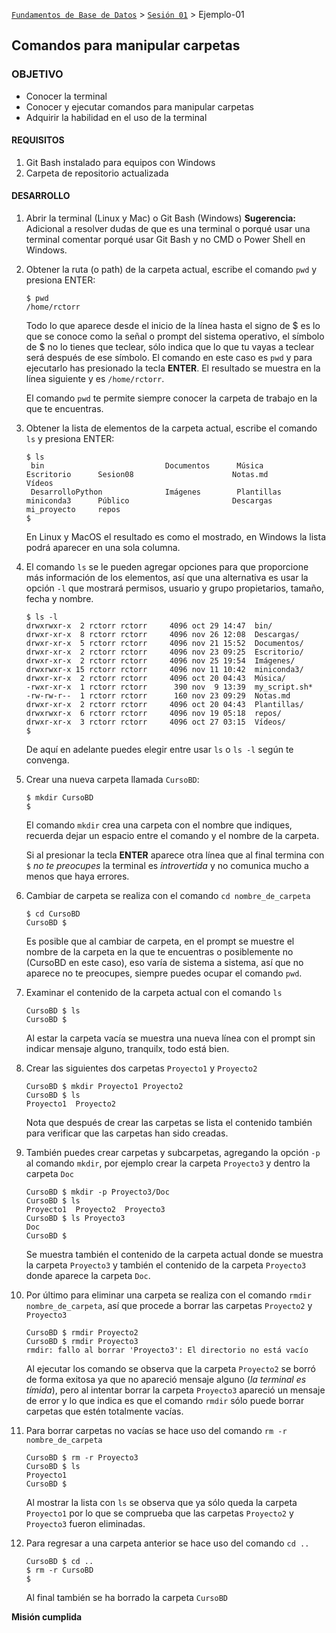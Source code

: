 [`Fundamentos de Base de Datos`](../../Readme.md) > [`Sesión 01`](../Readme.md) > Ejemplo-01
## Comandos para manipular carpetas

### OBJETIVO
- Conocer la terminal
- Conocer y ejecutar comandos para manipular carpetas
- Adquirir la habilidad en el uso de la terminal

#### REQUISITOS
1. Git Bash instalado para equipos con Windows
1. Carpeta de repositorio actualizada

#### DESARROLLO
1. Abrir la terminal (Linux y Mac) o Git Bash (Windows)
   __Sugerencia:__ Adicional a resolver dudas de que es una terminal o porqué usar una terminal comentar porqué usar Git Bash y no CMD o Power Shell en Windows.
1. Obtener la ruta (o path) de la carpeta actual, escribe el comando `pwd` y presiona ENTER:
   ```console
   $ pwd
   /home/rctorr
   ```
   Todo lo que aparece desde el inicio de la línea hasta el signo de $ es lo que se conoce como la señal o prompt del sistema operativo, el símbolo de $ no lo tienes que teclear, sólo indica que lo que tu vayas a teclear será después de ese símbolo.
   El comando en este caso es `pwd` y para ejecutarlo has presionado la tecla __ENTER__.
   El resultado se muestra en la línea siguiente y es `/home/rctorr`.

   El comando `pwd` te permite siempre conocer la carpeta de trabajo en la que te encuentras.

1. Obtener la lista de elementos de la carpeta actual, escribe el comando `ls` y presiona ENTER:
   ```console
   $ ls
    bin                           Documentos      Música         Escritorio      Sesion08                      Notas.md        Vídeos
    DesarrolloPython              Imágenes        Plantillas     miniconda3      Público                       Descargas       mi_proyecto     repos
   $
   ```
   En Linux y MacOS el resultado es como el mostrado, en Windows la lista podrá aparecer en una sola columna.

1. El comando `ls` se le pueden agregar opciones para que proporcione más información de los elementos, así que una alternativa es usar la opción `-l` que mostrará permisos, usuario y grupo propietarios, tamaño, fecha y nombre.
   ```console
   $ ls -l
   drwxrwxr-x  2 rctorr rctorr     4096 oct 29 14:47  bin/
   drwxr-xr-x  8 rctorr rctorr     4096 nov 26 12:08  Descargas/
   drwxr-xr-x  5 rctorr rctorr     4096 nov 21 15:52  Documentos/
   drwxr-xr-x  2 rctorr rctorr     4096 nov 23 09:25  Escritorio/
   drwxr-xr-x  2 rctorr rctorr     4096 nov 25 19:54  Imágenes/
   drwxrwxr-x 15 rctorr rctorr     4096 nov 11 10:42  miniconda3/
   drwxr-xr-x  2 rctorr rctorr     4096 oct 20 04:43  Música/
   -rwxr-xr-x  1 rctorr rctorr      390 nov  9 13:39  my_script.sh*
   -rw-rw-r--  1 rctorr rctorr      160 nov 23 09:29  Notas.md
   drwxr-xr-x  2 rctorr rctorr     4096 oct 20 04:43  Plantillas/
   drwxrwxr-x  6 rctorr rctorr     4096 nov 19 05:18  repos/
   drwxr-xr-x  3 rctorr rctorr     4096 oct 27 03:15  Vídeos/
   $
   ```
   De aquí en adelante puedes elegir entre usar `ls` o `ls -l` según te convenga.

1. Crear una nueva carpeta llamada `CursoBD`:
   ```console
   $ mkdir CursoBD
   $
   ```
   El comando `mkdir` crea una carpeta con el nombre que indiques, recuerda dejar un espacio entre el comando y el nombre de la carpeta.

   Si al presionar la tecla __ENTER__ aparece otra línea que al final termina con `$` _no te preocupes_ la terminal es _introvertida_ y no comunica mucho a menos que haya errores.

1. Cambiar de carpeta se realiza con el comando `cd nombre_de_carpeta`
   ```console
   $ cd CursoBD
   CursoBD $
   ```
   Es posible que al cambiar de carpeta, en el prompt se muestre el nombre de la carpeta en la que te encuentras o posiblemente no (CursoBD en este caso), eso varía de sistema a sistema, así que no aparece no te preocupes, siempre puedes ocupar el comando `pwd`.

1. Examinar el contenido de la carpeta actual con el comando `ls`
   ```console
   CursoBD $ ls
   CursoBD $   
   ```
   Al estar la carpeta vacía se muestra una nueva línea con el prompt sin indicar mensaje alguno, tranquilx, todo está bien.

1. Crear las siguientes dos carpetas `Proyecto1` y `Proyecto2`
   ```console
   CursoBD $ mkdir Proyecto1 Proyecto2
   CursoBD $ ls
   Proyecto1  Proyecto2
   ```
   Nota que después de crear las carpetas se lista el contenido también para verificar que las carpetas han sido creadas.

1. También puedes crear carpetas y subcarpetas, agregando la opción `-p` al comando `mkdir`, por ejemplo crear la carpeta `Proyecto3` y dentro la carpeta `Doc`
   ```console
   CursoBD $ mkdir -p Proyecto3/Doc
   CursoBD $ ls
   Proyecto1  Proyecto2  Proyecto3
   CursoBD $ ls Proyecto3
   Doc
   CursoBD $
   ```
   Se muestra también el contenido de la carpeta actual donde se muestra la carpeta `Proyecto3` y también el contenido de la carpeta `Proyecto3` donde aparece la carpeta `Doc`.

1. Por último para eliminar una carpeta se realiza con el comando `rmdir nombre_de_carpeta`, así que procede a borrar las carpetas `Proyecto2` y `Proyecto3`
   ```console
   CursoBD $ rmdir Proyecto2
   CursoBD $ rmdir Proyecto3
   rmdir: fallo al borrar 'Proyecto3': El directorio no está vacío
   ```
   Al ejecutar los comando se observa que la carpeta `Proyecto2` se borró de forma exitosa ya que no apareció mensaje alguno (_la terminal es tímida_), pero al intentar borrar la carpeta `Proyecto3` apareció un mensaje de error y lo que indica es que el comando `rmdir` sólo puede borrar carpetas que estén totalmente vacías.

1. Para borrar carpetas no vacías se hace uso del comando `rm -r nombre_de_carpeta`
   ```console
   CursoBD $ rm -r Proyecto3
   CursoBD $ ls
   Proyecto1
   CursoBD $
   ```
   Al mostrar la lista con `ls` se observa que ya sólo queda la carpeta `Proyecto1` por lo que se comprueba que las carpetas `Proyecto2` y `Proyecto3` fueron eliminadas.

1. Para regresar a una carpeta anterior se hace uso del comando `cd ..`
   ```console
   CursoBD $ cd ..
   $ rm -r CursoBD
   $
   ```
   Al final también se ha borrado la carpeta `CursoBD`

__Misión cumplida__
